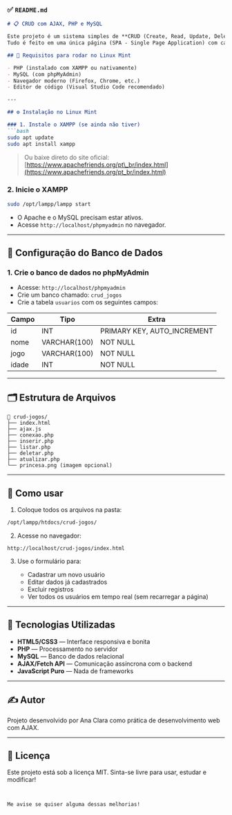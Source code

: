 
### ✅ `README.md`

````markdown
# 📋 CRUD com AJAX, PHP e MySQL

Este projeto é um sistema simples de **CRUD (Create, Read, Update, Delete)** utilizando **AJAX com JavaScript**, **PHP**, **MySQL** e estilizado com **HTML/CSS**.  
Tudo é feito em uma única página (SPA - Single Page Application) com carregamento dinâmico via AJAX.

## 🐧 Requisitos para rodar no Linux Mint

- PHP (instalado com XAMPP ou nativamente)
- MySQL (com phpMyAdmin)
- Navegador moderno (Firefox, Chrome, etc.)
- Editor de código (Visual Studio Code recomendado)

---

## ⚙️ Instalação no Linux Mint

### 1. Instale o XAMPP (se ainda não tiver)
```bash
sudo apt update
sudo apt install xampp
````

> Ou baixe direto do site oficial: [https://www.apachefriends.org/pt\_br/index.html](https://www.apachefriends.org/pt_br/index.html)

### 2. Inicie o XAMPP

```bash
sudo /opt/lampp/lampp start
```

* O Apache e o MySQL precisam estar ativos.
* Acesse `http://localhost/phpmyadmin` no navegador.

---

## 💾 Configuração do Banco de Dados

### 1. Crie o banco de dados no phpMyAdmin

* Acesse: `http://localhost/phpmyadmin`
* Crie um banco chamado: `crud_jogos`
* Crie a tabela `usuarios` com os seguintes campos:

| Campo | Tipo         | Extra                        |
| ----- | ------------ | ---------------------------- |
| id    | INT          | PRIMARY KEY, AUTO\_INCREMENT |
| nome  | VARCHAR(100) | NOT NULL                     |
| jogo  | VARCHAR(100) | NOT NULL                     |
| idade | INT          | NOT NULL                     |

---

## 🗂 Estrutura de Arquivos

```
📁 crud-jogos/
├── index.html
├── ajax.js
├── conexao.php
├── inserir.php
├── listar.php
├── deletar.php
├── atualizar.php
└── princesa.png (imagem opcional)
```

---

## 🚀 Como usar

1. Coloque todos os arquivos na pasta:

```bash
/opt/lampp/htdocs/crud-jogos/
```

2. Acesse no navegador:

```
http://localhost/crud-jogos/index.html
```

3. Use o formulário para:

   * Cadastrar um novo usuário
   * Editar dados já cadastrados
   * Excluir registros
   * Ver todos os usuários em tempo real (sem recarregar a página)

---

## 🧠 Tecnologias Utilizadas

* **HTML5/CSS3** — Interface responsiva e bonita
* **PHP** — Processamento no servidor
* **MySQL** — Banco de dados relacional
* **AJAX/Fetch API** — Comunicação assíncrona com o backend
* **JavaScript Puro** — Nada de frameworks

---

## ✍️ Autor

Projeto desenvolvido por Ana Clara como prática de desenvolvimento web com AJAX.

---

## 📝 Licença

Este projeto está sob a licença MIT.
Sinta-se livre para usar, estudar e modificar!

```


Me avise se quiser alguma dessas melhorias!
```
